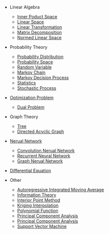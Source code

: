 
* Linear Algebra
  * [Inner Poduct Space](Inner_Poduct_Space.md)
  * [Linear Space](Linear_Space.md)
  * [Linear Transformation](Linear_Transformation.md)
  * [Matrix Decomposition](Matrix_Decomposition.md)
  * [Normed Linear Space](Normed_Linear_Space.md)

* Probability Theory
  * [Probability Distribution](Probability_Distribution.md)
  * [Probability Space](Probability_Space.md)
  * [Random Variable](Random_Variable.md)
  * [Markov Chain](Markov_Chain.md)
  * [Markov Decision Process](Markov_Decision_Process.md)
  * [Statistics](Statistics.md)
  * [Stochastic Process](Stochastic_Process.md)

* [Optimization Problem](Optimization_Problem.md)
  * [Dual Problem](Dual_Problem.md)

* Graph Theory
  * [Tree](Tree.md)
  * [Directed Acyclic Graph](Directed_Acyclic_Graph.md)

* [Nerual Network](Neural_Network.md)
  * [Convolution Nerual Network](Convolution_Nerual_Network.md)
  * [Recurrent Neural Network](Recurrent_Neural_Network.md)
  * [Graph Nerual Network](Graph_Nerual_Network.md)

* [Differential Equation](Differential_Equation.md)

* Other
  * [Autoregressive Integrated Moving Average](Autoregressive_Integrated_Moving_Average.md)
  * [Information Theory](Information_Theory.md)
  * [Interior Point Method](Interior_Point_Method.md)
  * [Kriging Interpolation](Kriging_Interpolation.md)
  * [Polynomial Function](Polynomial_Function.md)
  * [Principal Component Analysis](Principal_Component_Analysis.md)
  * [Principal Component Analysis](Reinforcement_Learning.md)
  * [Support Vector Machine](Support_Vector_Machine.md)
